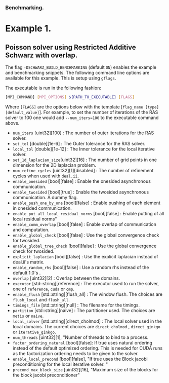 ### Benchmarking.

Example 1.
==========

Poisson solver using Restricted Additive Schwarz with overlap.
-------------------------------------------------------------

The flag `-DSCHWARZ_BUILD_BENCHMARKING` (default `ON`) enables the example and benchmarking snippets.
The following command line options are available for this example. This is setup using `gflags`.

The executable is run in the following fashion:

```sh
[MPI_COMMAND] [MPI_OPTIONS] ${PATH_TO_EXECUTABLE} [FLAGS]
```

Where `[FLAGS]` are the options below with the template [`flag_name [type][default_value]`]. For example, to set the number of iterations of the RAS solver to 100 one would add `--num_iters=100` to the executable command above.

* `num_iters` [uint32][100] : The number of outer iterations for the RAS solver.
* `set_tol` [double][1e-6] : The Outer tolerance for the RAS solver.
* `local_tol` [double][1e-12] : The Inner tolerance for the local iterative solver.
* `set_1d_laplacian_size`[uint32][16] : The number of grid points in one dimension for the 2D laplacian problem.
* `num_refine_cycles` [uint32][1][disabled] : The number of refinement cycles when used with `deal.ii`.
* `enable_onesided` [bool][false] : Enable the onesided asynchronous communication.
* `enable_twosided` [bool][true] : Enable the twosided asynchronous communication. A dummy flag.
* `enable_push_one_by_one` [bool][false] : Enable pushing of each element in onesided communication.
* `enable_put_all_local_residual_norms`  [bool][false] : Enable putting of all local residual norms"
* `enable_comm_overlap` [bool][false] : Enable overlap of communication and computation.
* `enable_global_check` [bool][false] : Use the global convergence check for twosided.
* `enable_global_tree_check` [bool][false] : Use the global convergence check for twosided.
* `explicit_laplacian` [bool][false] : Use the explicit laplacian instead of deal.ii's matrix.
* `enable_random_rhs` [bool][false] : Use a random rhs instead of the default 1.0's .
* `overlap` [uint32][2] : Overlap between the domains.
* `executor` [std::string][reference] : The executor used to run the solver, one of `reference`, `cuda` or `omp`.
* `enable_flush` [std::string][flush_all] : The window flush. The choices are `flush_local` and `flush_all`.
* `timings_file` [std::string][null] : The filename for the timings.
* `partition` [std::string][naive] : The partitioner used. The choices are `metis` or `naive`.
* `local_solver` [std::string][direct_cholmod] : The local solver used in the local domains. The current choices are `direct_cholmod` , `direct_ginkgo` or `iterative_ginkgo`.
* `num_threads` [uint32][1], "Number of threads to bind to a process.
* `factor_ordering_natural` [bool][false]: If true uses natural ordering instead of the default optimized ordering. This is needed for CUDA runs as the factorization ordering needs to be given to the solver.
* `enable_local_precond` [bool][false], "If true uses the Block jacobi preconditioning for the local iterative solver. "
* `precond_max_block_size` [uint32][16], "Maximum size of the blocks for the block jacobi preconditioner"
